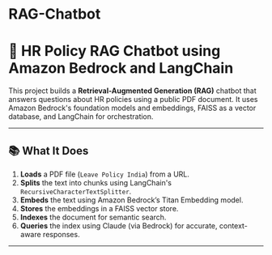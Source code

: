 # RAG-Chatbot
# 🤖 HR Policy RAG Chatbot using Amazon Bedrock and LangChain

This project builds a **Retrieval-Augmented Generation (RAG)** chatbot that answers questions about HR policies using a public PDF document. It uses Amazon Bedrock's foundation models and embeddings, FAISS as a vector database, and LangChain for orchestration.

---

## 📚 What It Does

1. **Loads** a PDF file (`Leave Policy India`) from a URL.
2. **Splits** the text into chunks using LangChain's `RecursiveCharacterTextSplitter`.
3. **Embeds** the text using Amazon Bedrock’s Titan Embedding model.
4. **Stores** the embeddings in a FAISS vector store.
5. **Indexes** the document for semantic search.
6. **Queries** the index using Claude (via Bedrock) for accurate, context-aware responses.

---
